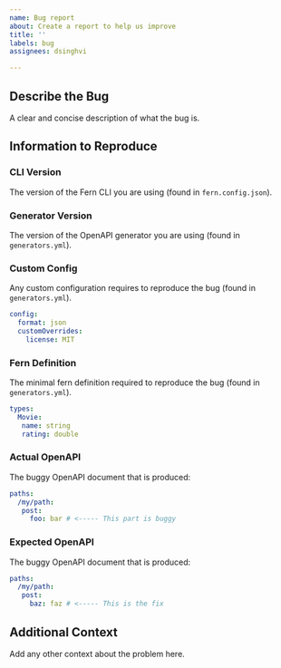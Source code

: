 ```yaml
---
name: Bug report
about: Create a report to help us improve
title: ''
labels: bug
assignees: dsinghvi

---
```


## Describe the Bug
A clear and concise description of what the bug is.

## Information to Reproduce

### CLI Version
The version of the Fern CLI you are using (found in `fern.config.json`). 

### Generator Version
The version of the OpenAPI generator you are using (found in `generators.yml`). 

### Custom Config
Any custom configuration requires to reproduce the bug (found in `generators.yml`).
```yaml
config: 
  format: json
  customOverrides: 
    license: MIT
```

### Fern Definition
The minimal fern definition required to reproduce the bug (found in `generators.yml`).
```yaml
types: 
  Movie: 
   name: string
   rating: double
```

### Actual OpenAPI
The buggy OpenAPI document that is produced: 
```yaml
paths: 
  /my/path: 
   post: 
     foo: bar # <----- This part is buggy
```

### Expected OpenAPI
The buggy OpenAPI document that is produced: 
```yaml
paths: 
  /my/path: 
   post: 
     baz: faz # <----- This is the fix
```

## Additional Context
Add any other context about the problem here.
